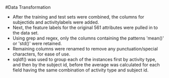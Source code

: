 #Data Transformation 
+ After the training and test sets were combined, the columns for subjectids and activitylabels were added.
+ Next, the feature labels for the original 561 attributes were pulled in to the data set.
+ Using grep and regex, only the columns containing the patterns 'mean()' or 'std()' were retained.
+ Remaining columns were renamed to remove any punctuation/special characters, for ease of use. 
+ sqldf() was used to group each of the instances first by activity type, and then by the subject id, before the average was calculated for each field having the same combination of activity type and subject id.

